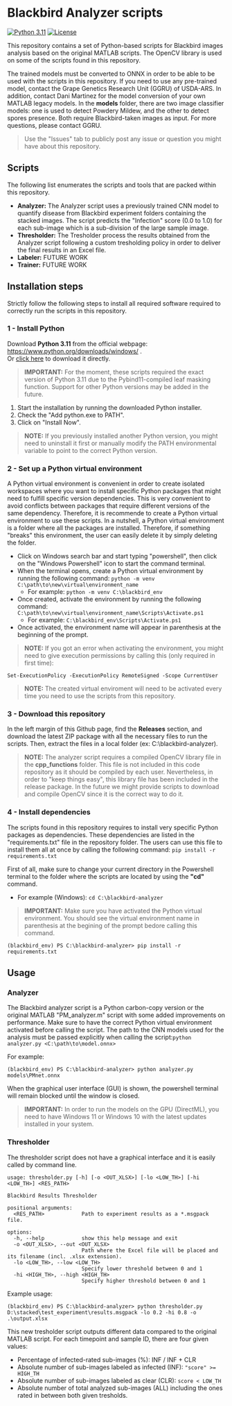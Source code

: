 # Blackbird Analyzer scripts
[![Python 3.11](https://img.shields.io/badge/python-3.11_ONLY-red.svg)](https://www.python.org/downloads/release/python-31111/)
[![License](https://img.shields.io/badge/License-Apache_2.0-blue.svg)](https://opensource.org/licenses/Apache-2.0)



This repository contains a set of Python-based scripts for Blackbird images analysis based on the original MATLAB scripts. The OpenCV library is used on some of the scripts found in this repository.

The trained models must be converted to ONNX in order to be able to be used with the scripts in this repository. If you need to use any pre-trained model, contact the Grape Genetics Research Unit (GGRU) of USDA-ARS. In addition, contact Dani Martinez for the model conversion of your own MATLAB legacy models. In the **models** folder, there are two image classifier models: one is used to detect Powdery Mildew, and the other to detect spores presence. Both require Blackbird-taken images as input. For more questions, please contact GGRU.

> Use the "Issues" tab to publicly post any issue or question you might have about this repository.

## Scripts
The following list enumerates the scripts and tools that are packed within this repository.
* **Analyzer:** The Analyzer script uses a previously trained CNN model to quantify disease from Blackbird experiment folders containing the stacked images. The script predicts the "Infection" score (0.0 to 1.0) for each sub-image which is a sub-division of the large sample image.
* **Thresholder:** The Tresholder process the results obtained from the Analyzer script following a custom tresholding policy in order to deliver the final results in an Excel file.
* **Labeler:** FUTURE WORK
* **Trainer:** FUTURE WORK



## Installation steps
Strictly follow the following steps to install all required software required to correctly run the scripts in this repository.

### 1 - Install Python
Download **Python 3.11** from the official webpage: https://www.python.org/downloads/windows/ .<br />
Or [click here](https://www.python.org/ftp/python/3.11.9/python-3.11.9-amd64.exe) to download it directly.

> **IMPORTANT:** For the moment, these scripts required the exact version of Python 3.11 due to the Pybind11-compiled leaf masking function. Support for other Python versions may be added in the future.

1. Start the installation by running the downloaded Python installer.
2. Check the "Add python.exe to PATH".
3. Click on "Install Now".

> **NOTE:**
> If you previously installed another Python version, you might need to uninstall it first or manually modify the PATH environmental variable to point to the correct Python version.

### 2 - Set up a Python virtual environment

A Python virtual environment is convenient in order to create isolated workspaces where you want to install specific Python packages that might need to fulfill specific version dependencies. This is very convenient to avoid conflicts between packages that require different versions of the same dependency. Therefore, it is recommende to create a Python virtual environment to use these scripts. In a nutshell, a Python virtual environment is a folder where all the packages are installed. Therefore, if something "breaks" this environment, the user can easily delete it by simply deleting the folder.

* Click on Windows search bar and start typing "powershell", then click on the "Windows Powershell" icon to start the command terminal.
* When the terminal opens, create a Python virtual environment by running the following command: ```python -m venv C:\path\to\new\virtual\environment_name```
    - For example: ```python -m venv C:\blackbird_env```
* Once created, activate the environment by running the following command: ```C:\path\to\new\virtual\environment_name\Scripts\Activate.ps1```
    - For example: ```C:\blackbird_env\Scripts\Activate.ps1```
* Once activated, the environment name will appear in parenthesis at the beginning of the prompt.

> **NOTE:**
> If you got an error when activating the environment, you might need to give execution permissions by calling this (only required in first time):

```
Set-ExecutionPolicy -ExecutionPolicy RemoteSigned -Scope CurrentUser
```

> **NOTE:** The created virtual enviroment will need to be activated every time you need to use the scripts from this repository.

### 3 - Download this repository
In the left margin of this Github page, find the **Releases** section, and download the latest ZIP package with all the necessary files to run the scripts. Then, extract the files in a local folder (ex: C:\blackbird-analyzer).

> **NOTE:** The analyzer script requires a compiled OpenCV library file in the **cpp_functions** folder. This file is not included in this code repository as it should be compiled by each user. Nevertheless, in order to "keep things easy", this library file has been included in the release package. In the future we might provide scripts to download and compile OpenCV since it is the correct way to do it.


### 4 - Install dependencies
The scripts found in this repository requires to install very specific Python packages as dependencies. These dependencies are listed in the "requirements.txt" file in the repository folder. The users can use this file to install them all at once by calling the following command: ```pip install -r requirements.txt```

First of all, make sure to change your current directory in the Powershell terminal to the folder where the scripts are located by using the **"cd"** command.
- For example (Windows): ```cd C:\blackbird-analyzer```

>**IMPORTANT:** Make sure you have activated the Python virtual environment. You should see the virtual environment name in parenthesis at the begining of the prompt bedore calling this command.
```
(blackbird_env) PS C:\blackbird-analyzer> pip install -r requirements.txt
``` 

## Usage


### Analyzer
The Blackbird analyzer script is a Python carbon-copy version or the original MATLAB "PM_analyzer.m" script with some added improvements on performance. Make sure to have the correct Python virtual environment activated before calling the script. The path to the CNN models used for the analysis must be passed explicitly when calling the script:```python analyzer.py <C:\path\to\model.onnx>```

For example:
```
(blackbird_env) PS C:\blackbird-analyzer> python analyzer.py models\PMnet.onnx
```

When the graphical user interface (GUI) is shown, the powershell terminal will remain blocked until the window is closed.

>**IMPORTANT:**
> In order to run the models on the GPU (DirectML), you need to have Windows 11 or Windows 10 with the latest updates installed in your system.

### Thresholder
The thresholder script does not have a graphical interface and it is easily called by command line.

```
usage: thresholder.py [-h] [-o <OUT_XLSX>] [-lo <LOW_TH>] [-hi <LOW_TH>] <RES_PATH>

Blackbird Results Thresholder

positional arguments:
  <RES_PATH>            Path to experiment results as a *.msgpack file.

options:
  -h, --help            show this help message and exit
  -o <OUT_XLSX>, --out <OUT_XLSX>
                        Path where the Excel file will be placed and its filename (incl. .xlsx extension).
  -lo <LOW_TH>, --low <LOW_TH>
                        Specify lower threshold between 0 and 1
  -hi <HIGH_TH>, --high <HIGH_TH>
                        Specify higher threshold between 0 and 1
```

Example usage:
```
(blackbird_env) PS C:\blackbird-analyzer> python thresholder.py D:\stacked\test_experiment\results.msgpack -lo 0.2 -hi 0.8 -o .\output.xlsx
```

This new tresholder script outputs different data compared to the original MATLAB script. For each timepoint and sample ID, there are four given values:
* Percentage of infected-rated sub-images (%): INF / INF + CLR
* Absolute number of sub-images labeled as infected (INF): ```"score" >= HIGH_TH```
* Absolute number of sub-images labeled as clear (CLR): ```score < LOW_TH```
* Absolute number of total analyzed sub-images (ALL) including the ones rated in between both given tresholds.
